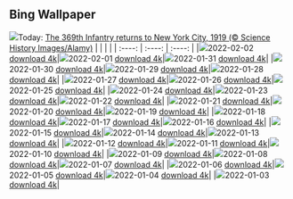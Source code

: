 ## Bing Wallpaper
![](./wallpaper/2022-02-02.jpg)Today: [The 369th Infantry returns to New York City, 1919 (© Science History Images/Alamy)](./wallpaper/2022-02-02.jpg)
|      |      |      |
| :----: | :----: | :----: |
|![](./wallpaper/2022-02-02_sm.jpg)2022-02-02 [download 4k](./wallpaper/2022-02-02.jpg)|![](./wallpaper/2022-02-01_sm.jpg)2022-02-01 [download 4k](./wallpaper/2022-02-01.jpg)|![](./wallpaper/2022-01-31_sm.jpg)2022-01-31 [download 4k](./wallpaper/2022-01-31.jpg)|
|![](./wallpaper/2022-01-30_sm.jpg)2022-01-30 [download 4k](./wallpaper/2022-01-30.jpg)|![](./wallpaper/2022-01-29_sm.jpg)2022-01-29 [download 4k](./wallpaper/2022-01-29.jpg)|![](./wallpaper/2022-01-28_sm.jpg)2022-01-28 [download 4k](./wallpaper/2022-01-28.jpg)|
|![](./wallpaper/2022-01-27_sm.jpg)2022-01-27 [download 4k](./wallpaper/2022-01-27.jpg)|![](./wallpaper/2022-01-26_sm.jpg)2022-01-26 [download 4k](./wallpaper/2022-01-26.jpg)|![](./wallpaper/2022-01-25_sm.jpg)2022-01-25 [download 4k](./wallpaper/2022-01-25.jpg)|
|![](./wallpaper/2022-01-24_sm.jpg)2022-01-24 [download 4k](./wallpaper/2022-01-24.jpg)|![](./wallpaper/2022-01-23_sm.jpg)2022-01-23 [download 4k](./wallpaper/2022-01-23.jpg)|![](./wallpaper/2022-01-22_sm.jpg)2022-01-22 [download 4k](./wallpaper/2022-01-22.jpg)|
|![](./wallpaper/2022-01-21_sm.jpg)2022-01-21 [download 4k](./wallpaper/2022-01-21.jpg)|![](./wallpaper/2022-01-20_sm.jpg)2022-01-20 [download 4k](./wallpaper/2022-01-20.jpg)|![](./wallpaper/2022-01-19_sm.jpg)2022-01-19 [download 4k](./wallpaper/2022-01-19.jpg)|
|![](./wallpaper/2022-01-18_sm.jpg)2022-01-18 [download 4k](./wallpaper/2022-01-18.jpg)|![](./wallpaper/2022-01-17_sm.jpg)2022-01-17 [download 4k](./wallpaper/2022-01-17.jpg)|![](./wallpaper/2022-01-16_sm.jpg)2022-01-16 [download 4k](./wallpaper/2022-01-16.jpg)|
|![](./wallpaper/2022-01-15_sm.jpg)2022-01-15 [download 4k](./wallpaper/2022-01-15.jpg)|![](./wallpaper/2022-01-14_sm.jpg)2022-01-14 [download 4k](./wallpaper/2022-01-14.jpg)|![](./wallpaper/2022-01-13_sm.jpg)2022-01-13 [download 4k](./wallpaper/2022-01-13.jpg)|
|![](./wallpaper/2022-01-12_sm.jpg)2022-01-12 [download 4k](./wallpaper/2022-01-12.jpg)|![](./wallpaper/2022-01-11_sm.jpg)2022-01-11 [download 4k](./wallpaper/2022-01-11.jpg)|![](./wallpaper/2022-01-10_sm.jpg)2022-01-10 [download 4k](./wallpaper/2022-01-10.jpg)|
|![](./wallpaper/2022-01-09_sm.jpg)2022-01-09 [download 4k](./wallpaper/2022-01-09.jpg)|![](./wallpaper/2022-01-08_sm.jpg)2022-01-08 [download 4k](./wallpaper/2022-01-08.jpg)|![](./wallpaper/2022-01-07_sm.jpg)2022-01-07 [download 4k](./wallpaper/2022-01-07.jpg)|
|![](./wallpaper/2022-01-06_sm.jpg)2022-01-06 [download 4k](./wallpaper/2022-01-06.jpg)|![](./wallpaper/2022-01-05_sm.jpg)2022-01-05 [download 4k](./wallpaper/2022-01-05.jpg)|![](./wallpaper/2022-01-04_sm.jpg)2022-01-04 [download 4k](./wallpaper/2022-01-04.jpg)|
|![](./wallpaper/2022-01-03_sm.jpg)2022-01-03 [download 4k](./wallpaper/2022-01-03.jpg)|